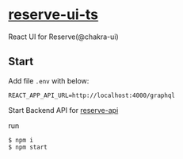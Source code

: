 # [reserve-ui-ts](git@github.com:FergusHongJiangZhou/reserve-ui-ts.git)

React UI for Reserve(@chakra-ui)

## Start

Add file `.env` with below:

```
REACT_APP_API_URL=http://localhost:4000/graphql
```

Start Backend API for [reserve-api](https://github.com/FergusHongJiangZhou/reserve-api.git)

run

```
$ npm i
$ npm start
```
